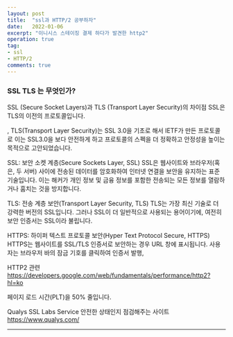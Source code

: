 ```yaml
---
layout: post
title:  "ssl과 HTTP/2 공부하자"
date:   2022-01-06
excerpt: "이니시스 스테이징 결제 하다가 발견한 http2"
operation: true
tag:
- ssl
- HTTP/2
comments: true
---
```



    
### SSL TLS 는 무엇인가?
SSL (Secure Socket Layers)과 TLS (Transport Layer Security)의 차이점
SSL은 TLS의 이전의 프로토콜입니다.

, TLS(Transport Layer Security)는 SSL 3.0을 기초로 해서 IETF가 만든 프로토콜로 이는 SSL3.0을 보다 
안전하게 하고 프로토콜의 스펙을 더 정확하고 안정성을 높이는 목적으로 고안되었습니다.

SSL: 보안 소켓 계층(Secure Sockets Layer, SSL)
SSL은 웹사이트와 브라우저(혹은, 두 서버) 사이에 전송된 데이터를 암호화하여 인터넷 연결을 보안을 유지하는 표준 기술입니다. 
이는 해커가 개인 정보 및 금융 정보를 포함한 전송되는 모든 정보를 열람하거나 훔치는 것을 방지합니다.


TLS: 전송 계층 보안(Transport Layer Security, TLS)
TLS는 가장 최신 기술로 더 강력한 버전의 SSL입니다. 그러나 SSL이 더 일반적으로 사용되는 용어이기에, 여전히 보안 인증서는 SSL이라 불립니다. 


HTTPS: 하이퍼 텍스트 프로토콜 보안(Hyper Text Protocol Secure, HTTPS)
HTTPS는 웹사이트를 SSL/TLS 인증서로 보안하는 경우 URL 창에 표시됩니다. 
사용자는 브라우저 바의 잠금 기호를 클릭하여 인증서 발행, 


HTTP2 관련 
https://developers.google.com/web/fundamentals/performance/http2?hl=ko

페이지 로드 시간(PLT)을 50% 줄입니다.


Qualys SSL Labs Service  안전한 상태인지 점검해주는 사이트 
https://www.qualys.com/


***
